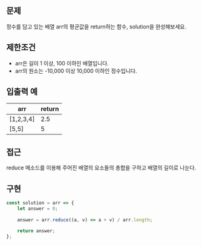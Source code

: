 ## 문제
정수를 담고 있는 배열 arr의 평균값을 return하는 함수, solution을 완성해보세요.

## 제한조건
- arr은 길이 1 이상, 100 이하인 배열입니다.
- arr의 원소는 -10,000 이상 10,000 이하인 정수입니다.

## 입출력 예
| arr       | return |
| --------- | ------ |
| [1,2,3,4] | 2.5    |
| [5,5]     | 5      |

## 접근
reduce 메소드를 이용해 주어진 배열의 요소들의 총합을 구하고 배열의 길이로 나눈다.

## 구현

```js
const solution = arr => {
    let answer = 0;
    
    answer = arr.reduce((a, v) => a + v) / arr.length;
    
    return answer;
};
```